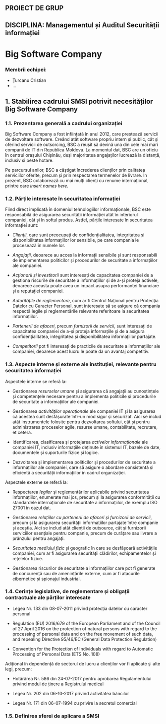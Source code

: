 ## PROIECT DE GRUP
## DISCIPLINA: Managementul și Auditul Securității informației

# Big Software Company

### Membrii echipei:

- Țurcanu Cristian
- ...


## 1. Stabilirea cadrului SMSI potrivit necesităților Big Software Company

### 1.1. Prezentarea generală a cadrului organizației

Big Software Company a fost inființată în anul 2012, care prestează servicii de dezvoltare software.
Creând atât software propriu intern și public, cât și oferind servicii de outsorcing,
BSC a reușit să devină una din cele mai mari companii de IT din Republica Moldova.
La momentul dat, BSC are un oficiu în centrul orașului Chișinău, deși majoritatea angajaților
lucrează la distanță, inclusiv și peste hotare.

Pe parcursul anilor, BSC a câștigat încrederea clienților prin calitatea serviciilor oferite,
precum și prin respectarea termenelor de livrare.
În prezent, BSC colaborează cu mai mulți clienți cu renume internațional, printre care 
*insert names here*.


### 1.2. Părțile interesate în securitatea informației

Fiind direct implicată în domeniul tehnologiilor informaționale,
BSC este responsabilă de asigurarea securității informației atât în interiorul companiei,
cât și în softul produs.
Astfel, părțile interesate în securitatea informației sunt:

- *Clienții*, care sunt preocupați de confidențialitatea, integritatea și
  disponibilitatea informațiilor lor sensibile, pe care compania le procesează în numele lor.

- *Angajații*, deoarece au acces la informații sensibile și sunt responsabili
  de implementarea politicilor și procedurilor de securitate a informațiilor ale companiei.
 
- *Acționarii și investitorii* sunt interesați de capacitatea companiei de a gestiona
  riscurile de securitate a informațiilor și de a-și proteja activele,
  deoarece aceasta poate avea un impact asupra performanței financiare și a reputației companiei.
 
- *Autoritățile de reglementare*, cum ar fi Centrul Național pentru
  Protecția Datelor cu Caracter Personal, sunt interesate să se asigure că compania
  respectă legile și reglementările relevante referitoare la securitatea informațiilor.
 
- *Partenerii de afaceri*, precum *furnizorii de servicii*, sunt interesați de capacitatea
  companiei de a-și proteja informațiile și de a asigura confidențialitatea,
  integritatea și disponibilitatea informațiilor partajate.
 
- *Competitorii* pot fi interesați de practicile de securitate a informațiilor ale companiei,
  deoarece acest lucru le poate da un avantaj competitiv.

### 1.3. Aspecte interne și externe ale instituției, relevante pentru securitatea informației

Aspectele interne se referă la:

- Gestionarea *resurselor umane* și asigurarea că angajații
  au cunoștințele și competențele necesare pentru a implementa politicile și
  procedurile de securitate a informațiilor ale companiei.
 
- Gestionarea *activităților operaționale*
  ale companiei IT și la asigurarea că acestea sunt desfășurate într-un mod sigur și securizat.
  Aici se includ atât instrumentele folosite pentru dezvoltarea softului,
  cât și pentru administrarea proceselor agile, resurse umane, contabilitate, recrutare, et cetera.
 
- Identificarea, clasificarea și protejarea *activelor informaționale* ale companiei IT,
  inclusiv informațiile deținute în sistemul IT, bazele de date, documentele și suporturile fizice și logice.
 
- Dezvoltarea și implementarea politicilor și procedurilor de securitate a informațiilor
  ale companiei, care să asigure o abordare consistentă și eficientă a securității
  informațiilor în cadrul organizației.

Aspectele externe se referă la:

- Respectarea *legilor* și reglementărilor aplicabile privind securitatea informațiilor, enumerate mai jos,
  precum și la asigurarea conformității cu standardele internaționale de securitate
  a informațiilor, de exemplu ISO 27001 în cazul dat.
 
- Gestionarea *relațiilor cu partenerii de
  afaceri și furnizorii de servicii*, precum și la asigurarea securității informațiilor
  partajate între companie și aceștia. Aici se includ atât clienții de outsource,
  cât și furnizorii serviciilor esențiale pentru companie, precum de curățare
  sau livrare a prânzului pentru angajați. 
 
- *Securitatea mediului fizic* și geografic în care se desfășoară activitățile companiei,
  cum ar fi asigurarea securității clădirilor, echipamentelor și rețelelor fizice.
 
- Gestionarea riscurilor de securitate a informațiilor care pot fi generate de concurență
  sau de amenințările externe, cum ar fi atacurile cibernetice și spionajul industrial.

### 1.4. Cerințe legislative, de reglementare și obligații contractuale ale părților interesate

- Legea Nr. 133 din 08-07-2011 privind protecția datelor cu caracter personal
 
- Regulation (EU) 2016/679 of the European Parliament and of the Council of 27 April 2016
  on the protection of natural persons with regard to the processing of personal
  data and on the free movement of such data, and repealing Directive 95/46/EC
  (General Data Protection Regulation)
 
- Convention for the Protection of Individuals with regard to
  Automatic Processing of Personal Data (ETS No. 108)

Adițional în dependență de sectorul de lucru a clienților vor fi aplicate și alte legi, precum:

- Hotărârea Nr. 586 din 24-07-2017 pentru aprobarea Regulamentului privind modul de ținere a Registrului medical
 
- Legea Nr. 202 din 06-10-2017 privind activitatea băncilor
 
- Legea Nr. 171 din 06-07-1994 cu privire la secretul comercial

### 1.5. Definirea sferei de aplicare a SMSI

<!-- aici descriem limitele SMSI, inițial pentru ce sisteme aplicăm, etc -->